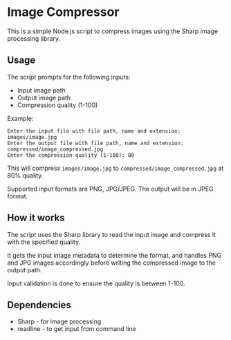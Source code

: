 
# Image Compressor 

This is a simple Node.js script to compress images using the Sharp image processing library.

## Usage

The script prompts for the following inputs:

- Input image path 
- Output image path
- Compression quality (1-100) 

Example:

```
Enter the input file with file path, name and extension: images/image.jpg
Enter the output file with file path, name and extension: compressed/image_compressed.jpg 
Enter the compression quality (1-100): 80
```

This will compress `images/image.jpg` to `compressed/image_compressed.jpg` at 80% quality.

Supported input formats are PNG, JPG/JPEG. The output will be in JPEG format.

## How it works

The script uses the Sharp library to read the input image and compress it with the specified quality. 

It gets the input image metadata to determine the format, and handles PNG and JPG images accordingly before writing the compressed image to the output path.

Input validation is done to ensure the quality is between 1-100.

## Dependencies

- Sharp - for image processing 
- readline - to get input from command line
